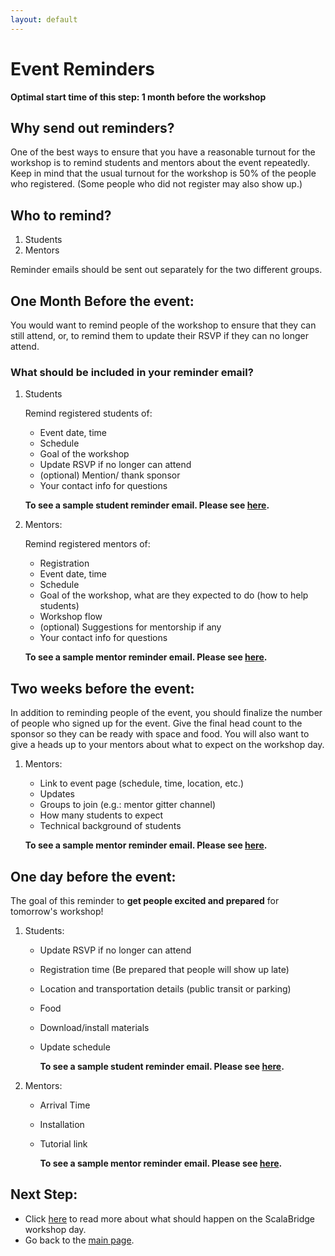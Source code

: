 ```yaml
---
layout: default
---
```


# Event Reminders

**Optimal start time of this step: 1 month before the workshop**

## Why send out reminders?
One of the best ways to ensure that you have a reasonable turnout for the workshop is to remind students and mentors about the event repeatedly. Keep in mind that the usual turnout for the workshop is 50% of the people who registered. (Some people who did not register may also show up.)

## Who to remind?
1. Students
2. Mentors

Reminder emails should be sent out separately for the two different groups.

## One Month Before the event:
You would want to remind people of the workshop to ensure that they can still attend, or, to remind them to update their RSVP if they can no longer attend.

### What should be included in your reminder email?
1. Students

   Remind registered students of:
   - Event date, time
   - Schedule
   - Goal of the workshop
   - Update RSVP if no longer can attend
   - (optional) Mention/ thank sponsor
   - Your contact info for questions

   **To see a sample student reminder email. Please see [here](/assets/reminder-students-one-month).**

2. Mentors:

   Remind registered mentors of:
   - Registration
   - Event date, time
   - Schedule
   - Goal of the workshop, what are they expected to do (how to help students)
   - Workshop flow
   - (optional) Suggestions for mentorship if any
   - Your contact info for questions


   **To see a sample mentor reminder email. Please see [here](/assets/reminder-mentors-one-month).**


## Two weeks before the event:
In addition to reminding people of the event, you should finalize the number of people who signed up for the event. Give the final head count to the sponsor so they can be ready with space and food.
You will also want to give a heads up to your mentors about what to expect on the workshop day.


1. Mentors:
   - Link to event page (schedule, time, location, etc.)
   - Updates
   - Groups to join (e.g.: mentor gitter channel)
   - How many students to expect
   - Technical background of students

   **To see a sample mentor reminder email. Please see [here](/assets/reminder-mentors-two-weeks).**



## One day before the event:
The goal of this reminder to **get people excited and prepared** for tomorrow's workshop!

1. Students:
   - Update RSVP if no longer can attend
   - Registration time (Be prepared that people will show up late)
   - Location and transportation details (public transit or parking)
   - Food
   - Download/install materials
   - Update schedule

      **To see a sample student reminder email. Please see [here](/assets/reminder-students-day-before).**


2. Mentors:
   - Arrival Time
   - Installation
   - Tutorial link

      **To see a sample mentor reminder email. Please see [here](/assets/reminder-mentors-day-before).**


## Next Step:
- Click [here](/workshop-day) to read more about what should happen on the ScalaBridge workshop day.
- Go back to the [main page](/organizers).

